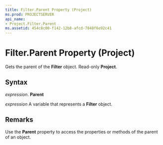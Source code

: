 ```yaml
---
title: Filter.Parent Property (Project)
ms.prod: PROJECTSERVER
api_name:
- Project.Filter.Parent
ms.assetid: 454c8c00-f142-12b8-afcd-7848f6e92c41
---
```



# Filter.Parent Property (Project)

Gets the parent of the  **Filter** object. Read-only **Project**.


## Syntax

 _expression_. **Parent**

 _expression_ A variable that represents a **Filter** object.


## Remarks

Use the  **Parent** property to access the properties or methods of the parent of an object.



